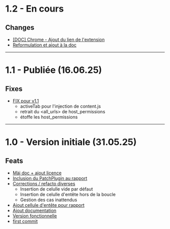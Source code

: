 # 1.2 - En cours

## Changes

- [[DOC] Chrome - Ajout du lien de l'extension](https://github.com/RudyLaban/JPlugCheck/commit/b2da38d61deceb9c79580cbdc6f7b9ce2f17ea73)
- [Reformulation et ajout à la doc](https://github.com/RudyLaban/JPlugCheck/commit/4e745b2c961f56fbf491764aa33620000c9ac819)

---

# 1.1 - Publiée (16.06.25)

## Fixes

- [FIX pour v1.1](https://github.com/RudyLaban/JPlugCheck/commit/b2da38d61deceb9c79580cbdc6f7b9ce2f17ea73)
  - activeTab pour l'injection de content.js
  - retrait du <all_urls> de host_permissions
  - étoffe les host_permissions

---

# 1.0 - Version initiale (31.05.25)

## Feats

- [Màj doc + ajout licence](https://github.com/RudyLaban/JPlugCheck/commit/97aa077a06a8126eb6dba27a381cfc41f0ab272e)
- [Inclusion du PatchPlugin au rapport](https://github.com/RudyLaban/JPlugCheck/commit/dcfdf3b6613511c2a3ac6778140155a89133b8a8)
- [Corrections / refacto diverses](https://github.com/RudyLaban/JPlugCheck/commit/ea86fb4908f6324b25e81ae716dfbb224068bc04)
  - Insertion de celulle vide par défaut
  - Insertion de celulle d'entête hors de la boucle
  - Gestion des cas inattendus
- [Ajout cellule d'entête pour rapport](https://github.com/RudyLaban/JPlugCheck/commit/d2e39a29dfab6a7b551e12253e36dc956e2f5cea)
- [Ajout documentation](https://github.com/RudyLaban/JPlugCheck/commit/6c0d680f75589a29f52cefca82c1f131c4b48d7b)
- [Version fonctionnelle](https://github.com/RudyLaban/JPlugCheck/commit/66e2d0702592562e23f0eb5feb00dc0c9d40c35a)
- [first commit](https://github.com/RudyLaban/JPlugCheck/commit/7141c776e8af31536e2dceeb38bac2c75e0cb3ef)

